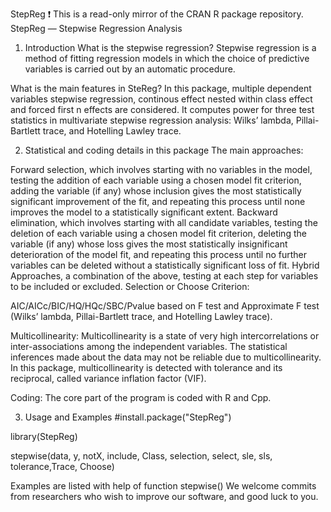 StepReg
❗️ This is a read-only mirror of the CRAN R package repository. StepReg — Stepwise Regression Analysis

1. Introduction
What is the stepwise regression?
Stepwise regression is a method of fitting regression models in which the choice of predictive variables is carried out by an automatic procedure.

What is the main features in SteReg?
In this package, multiple dependent variables stepwise regression, continous effect nested within class effect and forced first n effects are considered. It computes power for three test statistics in multivariate stepwise regression analysis: Wilks’ lambda, Pillai-Bartlett trace, and Hotelling Lawley trace.

2. Statistical and coding details in this package
The main approaches:

Forward selection, which involves starting with no variables in the model, testing the addition of each variable using a chosen model fit criterion, adding the variable (if any) whose inclusion gives the most statistically significant improvement of the fit, and repeating this process until none improves the model to a statistically significant extent.
Backward elimination, which involves starting with all candidate variables, testing the deletion of each variable using a chosen model fit criterion, deleting the variable (if any) whose loss gives the most statistically insignificant deterioration of the model fit, and repeating this process until no further variables can be deleted without a statistically significant loss of fit.
Hybrid Approaches, a combination of the above, testing at each step for variables to be included or excluded.
Selection or Choose Criterion:

AIC/AICc/BIC/HQ/HQc/SBC/Pvalue based on F test and Approximate F test (Wilks’ lambda, Pillai-Bartlett trace, and Hotelling Lawley trace).

Multicollinearity:
Multicollinearity is a state of very high intercorrelations or inter-associations among the independent variables. The statistical inferences made about the data may not be reliable due to multicollinearity. In this package, multicollinearity is detected with tolerance and its reciprocal, called variance inflation factor (VIF).

Coding:
The core part of the program is coded with R and Cpp.

3. Usage and Examples
#install.package("StepReg")

library(StepReg)

stepwise(data, y, notX, include, Class, selection, select, sle, sls, tolerance,Trace, Choose)

Examples are listed with help of function stepwise()
We welcome commits from researchers who wish to improve our software, and good luck to you.
